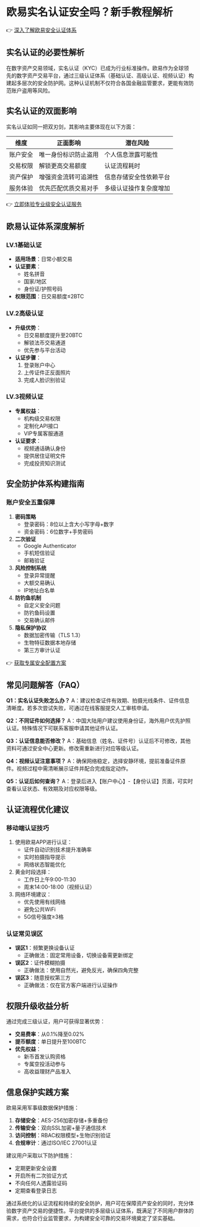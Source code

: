 # 欧易实名认证安全吗？新手教程解析

👉 [深入了解欧易安全认证体系](https://bit.ly/okx_welcome)

## 实名认证的必要性解析
在数字资产交易领域，实名认证（KYC）已成为行业标准操作。欧易作为全球领先的数字资产交易平台，通过三级认证体系（基础认证、高级认证、视频认证）构建起多层次的安全防护网。这种认证机制不仅符合各国金融监管要求，更能有效防范账户盗用等风险。

## 实名认证的双面影响
实名认证如同一把双刃剑，其影响主要体现在以下方面：

| 维度       | 正面影响                  | 潜在风险                  |
|------------|---------------------------|---------------------------|
| 账户安全   | 唯一身份标识防止盗用      | 个人信息泄露可能性        |
| 交易权限   | 解锁更高交易额度          | 认证流程耗时              |
| 资产保护   | 增强资金流转可追溯性      | 信息存储安全性依赖平台    |
| 服务体验   | 优先匹配优质交易对手      | 多级认证操作复杂度增加    |

👉 [立即体验专业级安全认证服务](https://bit.ly/okx_welcome)

## 欧易认证体系深度解析

### LV.1基础认证
- **适用场景**：日常小额交易
- **认证要素**：
  - 姓名拼音
  - 国家/地区
  - 身份证/护照号码
- **权限范围**：日交易额度≤2BTC

### LV.2高级认证
- **升级优势**：
  - 日交易额度提升至20BTC
  - 解锁法币交易通道
  - 优先参与平台活动
- **认证步骤**：
  1. 登录账户中心
  2. 上传证件正反面照片
  3. 完成人脸识别验证

### LV.3视频认证
- **专属权益**：
  - 机构级交易权限
  - 定制化API接口
  - VIP专属客服通道
- **认证要求**：
  - 视频通话确认身份
  - 提供居住证明文件
  - 完成投资知识测试

## 安全防护体系构建指南

### 账户安全五重保障
1. **密码策略**
   - 登录密码：8位以上含大小写字母+数字
   - 资金密码：6位数字+手势密码
2. **二次验证**
   - Google Authenticator
   - 手机短信验证
   - 邮箱验证
3. **风险控制系统**
   - 登录异常提醒
   - 大额交易确认
   - IP地址白名单
4. **防钓鱼机制**
   - 自定义安全问题
   - 防钓鱼码设置
   - 交易确认邮件
5. **隐私保护协议**
   - 数据加密传输（TLS 1.3）
   - 生物特征数据本地存储
   - 第三方审计认证

👉 [获取专属安全配置方案](https://bit.ly/okx_welcome)

## 常见问题解答（FAQ）

**Q1：实名认证失败怎么办？**
A：建议检查证件有效期、拍摄光线条件、证件信息清晰度。若多次尝试失败，可通过在线客服提交人工审核申请。

**Q2：不同证件如何选择？**
A：中国大陆用户建议使用身份证，海外用户优先护照认证。特殊情况下可联系客服申请其他证件认证。

**Q3：认证信息能否修改？**
A：基础信息（姓名、证件号）认证后不可修改，其他资料可通过安全中心更新。修改需重新进行对应等级认证。

**Q4：视频认证注意事项？**
A：确保网络稳定，选择安静环境，提前准备证件原件。视频过程中需清晰展示证件并配合完成指定动作。

**Q5：认证后如何查询？**
A：登录后进入【账户中心】-【身份认证】页面，可实时查看认证状态、有效期及对应权限等级。

## 认证流程优化建议

### 移动端认证技巧
1. 使用欧易APP进行认证：
   - 证件自动识别技术提升准确率
   - 实时拍摄指导提示
   - 网络状态智能优化
2. 黄金时段选择：
   - 工作日上午9:00-11:30
   - 周末14:00-18:00（视频认证）
3. 网络环境建议：
   - 优先使用有线网络
   - 避免公共WiFi
   - 5G信号强度≥3格

### 认证常见误区
- **误区1**：频繁更换设备认证
  - 正确做法：固定常用设备，切换设备需更新绑定
- **误区2**：证件模糊拍摄
  - 正确做法：使用自然光，避免反光，确保四角完整
- **误区3**：随意授权第三方
  - 正确做法：仅在官方客户端进行认证操作

## 权限升级收益分析
通过完成三级认证，用户可获得显著优势：
- **交易费率**：从0.1%降至0.02%
- **提币额度**：单日提升至100BTC
- **优先权益**：
  - 新币首发认购资格
  - 专属空投活动参与
  - 高收益理财产品准入

## 信息保护实践方案
欧易采用军事级数据保护措施：
1. **存储安全**：AES-256加密存储+多重备份
2. **传输安全**：双向SSL加密+量子通信技术
3. **访问控制**：RBAC权限模型+生物识别验证
4. **合规审计**：通过ISO/IEC 27001认证

建议用户采取以下防护措施：
- 定期更新安全设置
- 开启所有二次验证方式
- 不向任何人透露验证码
- 定期查看登录日志

通过系统化的认证流程和持续的安全防护，用户可在保障资产安全的同时，充分体验数字资产交易的便捷性。平台提供的多层级认证体系，既满足了不同用户群体的需求，也符合行业监管要求，为构建安全可靠的交易环境奠定了坚实基础。